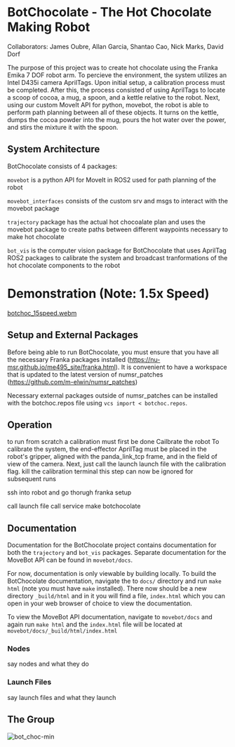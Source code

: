 # BotChocolate - The Hot Chocolate Making Robot
Collaborators: James Oubre, Allan Garcia, Shantao Cao, Nick Marks, David Dorf


The purpose of this project was to create hot chocolate using the Franka Emika 7 DOF robot arm. To 
percieve the environment, the system utilizes an Intel D435i camera AprilTags. Upon initial setup, a
calibration process must be completed. After this, the process consisted of using AprilTags to 
locate a scoop of cocoa, a mug, a spoon, and a kettle relative to the robot. Next, using our custom 
MoveIt API for python, movebot, the robot is able to perform path planning between all of these 
objects. It turns on the kettle, dumps the cocoa powder into the mug, pours the hot water over the 
power, and stirs the mixture it with the spoon.

## System Architecture
BotChocolate consists of 4 packages:

`movebot` is a python API for MoveIt in ROS2 used for path planning of the robot

`movebot_interfaces` consists of the custom srv and msgs to interact with the movebot package

`trajectory` package has the actual hot chocoalate plan and uses the movebot package to create paths
between different waypoints necessary to make hot chocolate

`bot_vis` is the computer vision package for BotChocolate that uses AprilTag ROS2 packages to calibrate
the system and broadcast tranformations of the hot chocolate components to the robot

# Demonstration (Note: 1.5x Speed)

[botchoc_15speed.webm](https://user-images.githubusercontent.com/46512429/206770769-fba8fc8e-2711-4839-bb2b-fb6178e7839a.webm)

## Setup and External Packages
Before being able to run BotChocolate, you must ensure that you have all the necessary Franka 
packages installed (https://nu-msr.github.io/me495_site/franka.html).
It is convenient to have a workspace that is updated to the latest version of numsr_patches (https://github.com/m-elwin/numsr_patches)

Necessary external packages outside of numsr_patches can be installed with the botchoc.repos file using
`vcs import < botchoc.repos`.

## Operation 
to run from scratch a calibration must first be done
Cailbrate the robot
To calibrate the system, the end-effector AprilTag must be placed in the robot's gripper, aligned with the panda_link_tcp frame, and in the field of view of the camera. Next, just call the launch launch file with the calibration flag.
kill the calibration terminal
this step can now be ignored for subsequent runs

ssh into robot and go thorugh franka setup

call launch file
call service
make botchocolate

## Documentation

Documentation for the BotChocolate project contains documentation for both the `trajectory` and `bot_vis` packages. Separate documentation
for the MoveBot API can be found in `movebot/docs`. 

For now, documentation is only viewable by building locally. To build the BotChocolate documentation,
navigate the to `docs/` directory and run `make html` (note you must have `make` installed).
There now should be a new directory `_build/html` and in it you will find a file, `index.html`
which you can open in your web browser of choice to view the documentation.

To view the MoveBot API documentation, navigate to `movebot/docs` and again run `make html` and the `index.html` 
file will be located at `movebot/docs/_build/html/index.html`

### Nodes
say nodes and what they do

### Launch Files
say launch files and what they launch

## The Group

![bot_choc-min](https://user-images.githubusercontent.com/46512429/206768445-4503edc2-2075-48b4-baf7-e6dc7bd3ca86.png)


